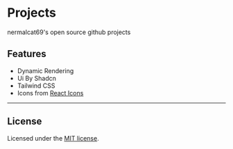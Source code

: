 # Projects
nermalcat69's open source github projects 

## Features

- Dynamic Rendering
- Ui By Shadcn
- Tailwind CSS
- Icons from [React Icons](http://react-icons.github.io/react-icons/)


---


## License

Licensed under the [MIT license](https://github.com/shadcn/ui/blob/main/LICENSE.md).
